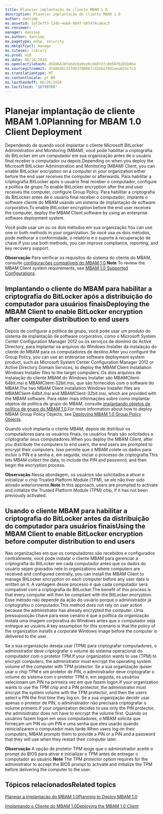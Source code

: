```yaml
---
title: Planejar implantação de cliente MBAM 1.0
description: Planejar implantação de cliente MBAM 1.0
author: dansimp
ms.assetid: 3af2e7f3-134b-4ab9-9847-b07474ca6ac3
ms.reviewer: ''
manager: dansimp
ms.author: dansimp
ms.pagetype: mdop, security
ms.mktglfcycl: manage
ms.sitesec: library
ms.prod: w10
ms.date: 06/16/2016
ms.openlocfilehash: d58d6420febd2da9ee9cd4074fc8b5870285b0b4
ms.sourcegitcommit: 354664bc527d93f80687cd2eba70d1eea024c7c3
ms.translationtype: MT
ms.contentlocale: pt-BR
ms.lasthandoff: 06/26/2020
ms.locfileid: "10799760"
---
```

# <span data-ttu-id="33ccf-103">Planejar implantação de cliente MBAM 1.0</span><span class="sxs-lookup"><span data-stu-id="33ccf-103">Planning for MBAM 1.0 Client Deployment</span></span>


<span data-ttu-id="33ccf-104">Dependendo de quando você implantar o cliente Microsoft BitLocker Administration and Monitoring (MBAM), você pode habilitar a criptografia do BitLocker em um computador em sua organização antes de o usuário final receber o computador ou depois.</span><span class="sxs-lookup"><span data-stu-id="33ccf-104">Depending on when you deploy the Microsoft BitLocker Administration and Monitoring (MBAM) Client, you can enable BitLocker encryption on a computer in your organization either before the end user receives the computer or afterwards.</span></span> <span data-ttu-id="33ccf-105">Para habilitar a criptografia BitLocker após o usuário final receber o computador, configure a política de grupo.</span><span class="sxs-lookup"><span data-stu-id="33ccf-105">To enable BitLocker encryption after the end user receives the computer, configure Group Policy.</span></span> <span data-ttu-id="33ccf-106">Para habilitar a criptografia do BitLocker antes de o usuário final receber o computador, implante o software cliente do MBAM usando um sistema de implantação de software corporativo.</span><span class="sxs-lookup"><span data-stu-id="33ccf-106">To enable BitLocker encryption before the end user receives the computer, deploy the MBAM Client software by using an enterprise software deployment system.</span></span>

<span data-ttu-id="33ccf-107">Você pode usar um ou os dois métodos em sua organização.</span><span class="sxs-lookup"><span data-stu-id="33ccf-107">You can use one or both methods in your organization.</span></span> <span data-ttu-id="33ccf-108">Se você usa os dois métodos, pode melhorar a conformidade, o relatório e o suporte à recuperação de chave.</span><span class="sxs-lookup"><span data-stu-id="33ccf-108">If you use both methods, you can improve compliance, reporting, and key recovery support.</span></span>

<span data-ttu-id="33ccf-109">**Observação**  Para verificar os requisitos do sistema do cliente do MBAM, consulte [configurações compatíveis do MBAM 1,0](mbam-10-supported-configurations.md).</span><span class="sxs-lookup"><span data-stu-id="33ccf-109">**Note** To review the MBAM Client system requirements, see [MBAM 1.0 Supported Configurations](mbam-10-supported-configurations.md).</span></span>

 

## <span data-ttu-id="33ccf-110">Implantando o cliente do MBAM para habilitar a criptografia do BitLocker após a distribuição do computador para usuários finais</span><span class="sxs-lookup"><span data-stu-id="33ccf-110">Deploying the MBAM Client to enable BitLocker encryption after computer distribution to end users</span></span>


<span data-ttu-id="33ccf-111">Depois de configurar a política de grupo, você pode usar um produto do sistema de implantação de software corporativo, como o Microsoft System Center Configuration Manager 2012 ou os serviços de domínio do Active Directory, para implantar os arquivos do Windows Installer da instalação do cliente do MBAM para os computadores de destino.</span><span class="sxs-lookup"><span data-stu-id="33ccf-111">After you configure the Group Policy, you can use an enterprise software deployment system product, such as Microsoft System Center Configuration Manager 2012 or Active Directory Domain Services, to deploy the MBAM Client installation Windows Installer files to the target computers.</span></span> <span data-ttu-id="33ccf-112">Os dois arquivos de instalação do cliente MBAM do Windows Installer são MBAMClient-64bit.msi e MBAMClient-32bit.msi, que são fornecidos com o software do MBAM.</span><span class="sxs-lookup"><span data-stu-id="33ccf-112">The two MBAM Client installation Windows Installer files are MBAMClient-64bit.msi and MBAMClient-32bit.msi, which are provided with the MBAM software.</span></span> <span data-ttu-id="33ccf-113">Para obter mais informações sobre como implantar objetos de política de grupo do MBAM, consulte [implantando objetos de política de grupo do MBAM 1,0](deploying-mbam-10-group-policy-objects.md).</span><span class="sxs-lookup"><span data-stu-id="33ccf-113">For more information about how to deploy MBAM Group Policy Objects, see [Deploying MBAM 1.0 Group Policy Objects](deploying-mbam-10-group-policy-objects.md).</span></span>

<span data-ttu-id="33ccf-114">Quando você implanta o cliente MBAM, depois de distribuir os computadores para os usuários finais, os usuários finais são solicitados a criptografar seus computadores.</span><span class="sxs-lookup"><span data-stu-id="33ccf-114">When you deploy the MBAM Client, after you distribute the computers to end users, the end users are prompted to encrypt their computers.</span></span> <span data-ttu-id="33ccf-115">Isso permite que o MBAM colete os dados para incluir o PIN e a senha e, em seguida, iniciar o processo de criptografia.</span><span class="sxs-lookup"><span data-stu-id="33ccf-115">This lets MBAM collect the data, to include the PIN and password, and then begin the encryption process.</span></span>

<span data-ttu-id="33ccf-116">**Observação**  Nessa abordagem, os usuários são solicitados a ativar e inicializar o chip Trusted Platform Module (TPM), se ele não tiver sido ativado anteriormente.</span><span class="sxs-lookup"><span data-stu-id="33ccf-116">**Note** In this approach, users are prompted to activate and initialize the Trusted Platform Module (TPM) chip, if it has not been previously activated.</span></span>

 

## <span data-ttu-id="33ccf-117">Usando o cliente MBAM para habilitar a criptografia do BitLocker antes da distribuição do computador para usuários finais</span><span class="sxs-lookup"><span data-stu-id="33ccf-117">Using the MBAM Client to enable BitLocker encryption before computer distribution to end users</span></span>


<span data-ttu-id="33ccf-118">Nas organizações em que os computadores são recebidos e configurados centralmente, você pode instalar o cliente MBAM para gerenciar a criptografia do BitLocker em cada computador antes que os dados do usuário sejam gravados nele.</span><span class="sxs-lookup"><span data-stu-id="33ccf-118">In organizations where computers are received and configured centrally, you can install the MBAM Client to manage BitLocker encryption on each computer before any user data is written on it.</span></span> <span data-ttu-id="33ccf-119">A vantagem desse processo é que cada computador será compatível com a criptografia do BitLocker.</span><span class="sxs-lookup"><span data-stu-id="33ccf-119">The benefit of this process is that every computer will then be compliant with the BitLocker encryption.</span></span> <span data-ttu-id="33ccf-120">Esse método não depende da ação do usuário porque o administrador já criptografou o computador.</span><span class="sxs-lookup"><span data-stu-id="33ccf-120">This method does not rely on user action because the administrator has already encrypted the computer.</span></span> <span data-ttu-id="33ccf-121">Uma pressuposição chave para esse cenário é que a política da organização instala uma imagem corporativa do Windows antes que o computador seja entregue ao usuário.</span><span class="sxs-lookup"><span data-stu-id="33ccf-121">A key assumption for this scenario is that the policy of the organization installs a corporate Windows image before the computer is delivered to the user.</span></span>

<span data-ttu-id="33ccf-122">Se a sua organização deseja usar (TPM) para criptografar computadores, o administrador deve criptografar o volume do sistema operacional do computador com o protetor TPM.</span><span class="sxs-lookup"><span data-stu-id="33ccf-122">If your organization wants to use (TPM) to encrypt computers, the administrator must encrypt the operating system volume of the computer with TPM protector.</span></span> <span data-ttu-id="33ccf-123">Se a sua organização quiser usar o chip TPM e um protetor de PIN, o administrador deve criptografar o volume do sistema com o protetor TPM e, em seguida, os usuários selecionam um PIN na primeira vez em que fazem logon.</span><span class="sxs-lookup"><span data-stu-id="33ccf-123">If your organization wants to use the TPM chip and a PIN protector, the administrator must encrypt the system volume with the TPM protector, and then the users select a PIN the first time they log on.</span></span> <span data-ttu-id="33ccf-124">Se a sua organização decidir usar apenas o protetor de PIN, o administrador não precisará criptografar o volume primeiro.</span><span class="sxs-lookup"><span data-stu-id="33ccf-124">If your organization decides to use only the PIN protector, the administrator does not have to encrypt the volume first.</span></span> <span data-ttu-id="33ccf-125">Quando os usuários fazem logon em seus computadores, o MBAM solicita que forneçam um PIN ou um PIN e uma senha que eles usarão quando reinicializarem o computador mais tarde.</span><span class="sxs-lookup"><span data-stu-id="33ccf-125">When users log on their computers, MBAM prompts them to provide a PIN or a PIN and a password that they will use when they restart their computer later.</span></span>

<span data-ttu-id="33ccf-126">**Observação**  A opção de protetor TPM exige que o administrador aceite o prompt do BIOS para ativar e inicializar o TPM antes de entregar o computador ao usuário.</span><span class="sxs-lookup"><span data-stu-id="33ccf-126">**Note** The TPM protector option requires for the administrator to accept the BIOS prompt to activate and initialize the TPM before delivering the computer to the user.</span></span>

 

## <span data-ttu-id="33ccf-127">Tópicos relacionados</span><span class="sxs-lookup"><span data-stu-id="33ccf-127">Related topics</span></span>


[<span data-ttu-id="33ccf-128">Planejar a implantação do MBAM 1.0</span><span class="sxs-lookup"><span data-stu-id="33ccf-128">Planning to Deploy MBAM 1.0</span></span>](planning-to-deploy-mbam-10.md)

[<span data-ttu-id="33ccf-129">Implantando o Cliente do MBAM 1.0</span><span class="sxs-lookup"><span data-stu-id="33ccf-129">Deploying the MBAM 1.0 Client</span></span>](deploying-the-mbam-10-client.md)

 

 





